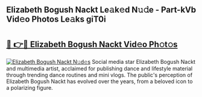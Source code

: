## Elizabeth Bogush Nackt Le𝚊k𝚎d N𝚞𝚍e - Part-kVb Vid𝚎o Photos Le𝚊ks giT0i

# <h2><a href="http://fb73mga.evod.top/?m=Elizabeth+Bogush+Nackt">🔗 👉🔴 Elizabeth Bogush Nackt Vid𝚎o Ph𝚘t𝚘s</a></h2>

[![Elizabeth Bogush Nackt N𝚞d𝚎s](https://i.imgur.com/8V9OHl7.gif)](http://fb73mga.evod.top/?m=Elizabeth+Bogush+Nackt)
Social media star Elizabeth Bogush Nackt and multimedia artist, acclaimed for publishing dance and lifestyle material through trending dance routines and mini vlogs. The public's perception of Elizabeth Bogush Nackt has evolved over the years, from a beloved icon to a polarizing figure. 
